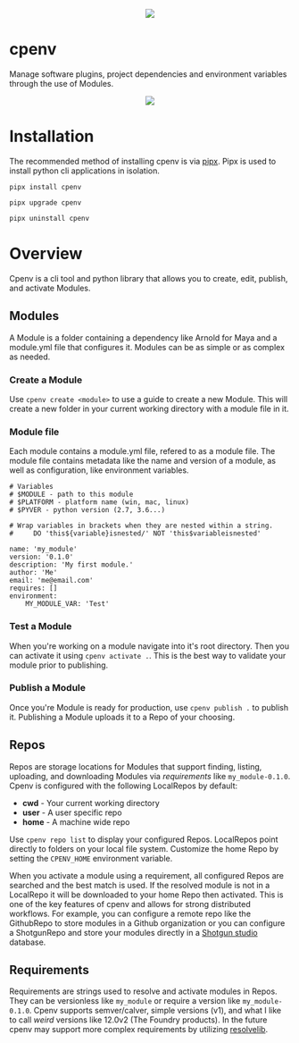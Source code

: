<p align="center">
    <img src="https://raw.github.com/cpenv/cpenv/master/res/icon_dark.png"/>
</p>

# cpenv
Manage software plugins, project dependencies and environment
variables through the use of Modules.

<p align="center">
    <img src="https://raw.github.com/cpenv/cpenv/master/res/demo.gif"/>
</p>

# Installation
The recommended method of installing cpenv is via [pipx](https://pipxproject.github.io/pipx). 
Pipx is used to install python cli applications in isolation.

```
pipx install cpenv
```
```
pipx upgrade cpenv
```
```
pipx uninstall cpenv
```

# Overview
Cpenv is a cli tool and python library that allows you to create, edit, publish, and activate Modules.

## Modules
A Module is a folder containing a dependency like Arnold for Maya and a module.yml file that configures it. 
Modules can be as simple or as complex as needed. 

### Create a Module
Use `cpenv create <module>` to use a guide to create a new Module. 
This will create a new folder in your current working directory with a module file in it.
 
### Module file
Each module contains a module.yml file, refered to as a module file. The module file contains
metadata like the name and version of a module, as well as configuration, like environment variables.
```
# Variables
# $MODULE - path to this module
# $PLATFORM - platform name (win, mac, linux)
# $PYVER - python version (2.7, 3.6...)

# Wrap variables in brackets when they are nested within a string.
#     DO 'this${variable}isnested/' NOT 'this$variableisnested'

name: 'my_module'
version: '0.1.0'
description: 'My first module.'
author: 'Me'
email: 'me@email.com'
requires: []
environment:
    MY_MODULE_VAR: 'Test'
```

### Test a Module
When you're working on a module navigate into it's root directory. Then you can activate it using `cpenv activate .`. This is
the best way to validate your module prior to publishing.

### Publish a Module
Once you're Module is ready for production, use `cpenv publish .` to publish it. Publishing a Module uploads it to a Repo
of your choosing. 

## Repos
Repos are storage locations for Modules that support finding, listing, uploading, and downloading Modules via *requirements* like 
`my_module-0.1.0`. Cpenv is configured with the following LocalRepos by default:

- **cwd** - Your current working directory
- **user** - A user specific repo
- **home** - A machine wide repo

Use `cpenv repo list` to display your configured Repos. LocalRepos point directly to folders on your local file system.
Customize the home Repo by setting the `CPENV_HOME` environment variable.

When you activate a module using a requirement, all configured Repos are searched and the best match is used. If the resolved
module is not in a LocalRepo it will be downloaded to your home Repo then activated. This is one of the key features of cpenv 
and allows for strong distributed workflows. For example, you can configure a remote repo like the GithubRepo to store modules 
in a Github organization or you can configure a ShotgunRepo and store your modules directly in a 
[Shotgun studio](https://www.shotgunsoftware.com/) database.

## Requirements
Requirements are strings used to resolve and activate modules in Repos. They can be versionless like `my_module` or require a 
version like `my_module-0.1.0`. Cpenv supports semver/calver, simple versions (v1), and what I like to call *weird* versions 
like 12.0v2 (The Foundry products). In the future cpenv may support more complex requirements by utilizing 
[resolvelib](https://github.com/sarugaku/resolvelib).

